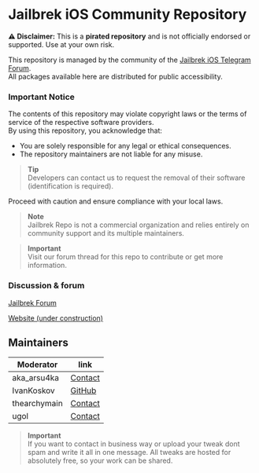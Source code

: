 # Jailbrek iOS Community Repository

**⚠️ Disclaimer:** This is a **pirated repository** and is not officially endorsed or supported. Use at your own risk.

This repository is managed by the community of the [Jailbrek iOS Telegram Forum](https://t.me/Jailbrek_ios).  
All packages available here are distributed for public accessibility.

### Important Notice

The contents of this repository may violate copyright laws or the terms of service of the respective software providers.  
By using this repository, you acknowledge that:

- You are solely responsible for any legal or ethical consequences.
- The repository maintainers are not liable for any misuse.

> **Tip**  
> Developers can contact us to request the removal of their software (identification is required).

Proceed with caution and ensure compliance with your local laws.

> **Note**  
> Jailbrek Repo is not a commercial organization and relies entirely on community support and its multiple maintainers.

> **Important**  
> Visit our forum thread for this repo to contribute or get more information.


### Discussion & forum

[Jailbrek Forum](https://t.me/Jailbrek_ios)

[Website (under construction)](https://jailbrek.github.io/repo/)


## Maintainers

| Moderator         | link                                    |
|-------------------|-----------------------------------------|
| aka_arsu4ka       | [Contact](https://t.me/aka_arsu4ka)     |
| IvanKoskov        | [GitHub](https://github.com/IvanKoskov) |
| thearchymain      | [Contact](https://t.me/thearchymain)    |
| ugol              | [Contact](https://t.me/ipabuy)          |


> **Important**  
> If you want to contact in business way or upload your tweak dont spam and write it all in one message.
> All tweaks are hosted for absolutely free, so your work can be shared.




<!--

**Here are some ideas to get you started:**

🙋‍♀️ A short introduction - what is your organization all about?
🌈 Contribution guidelines - how can the community get involved?
👩‍💻 Useful resources - where can the community find your docs? Is there anything else the community should know?
🍿 Fun facts - what does your team eat for breakfast?
🧙 Remember, you can do mighty things with the power of [Markdown](https://docs.github.com/github/writing-on-github/getting-started-with-writing-and-formatting-on-github/basic-writing-and-formatting-syntax)
-->

